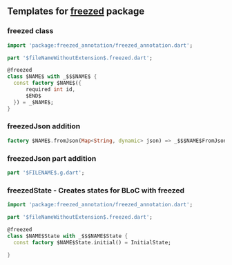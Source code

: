 ## Templates for [freezed](https://pub.dev/packages/freezed) package


### freezed class
```dart
import 'package:freezed_annotation/freezed_annotation.dart';

part '$fileNameWithoutExtension$.freezed.dart';

@freezed
class $NAME$ with _$$$NAME$ {
  const factory $NAME$({
      required int id,
      $END$
  }) = _$NAME$;
}
```

### freezedJson addition
```dart
factory $NAME$.fromJson(Map<String, dynamic> json) => _$$$NAME$FromJson(json);
```

### freezedJson part addition
```dart
part '$FILENAME$.g.dart';
```

### freezedState - Creates states for BLoC with freezed
```dart
import 'package:freezed_annotation/freezed_annotation.dart';

part '$fileNameWithoutExtension$.freezed.dart';

@freezed
class $NAME$State with _$$$NAME$State {
  const factory $NAME$State.initial() = InitialState;
  
}
```
